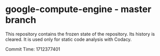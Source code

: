 # google-compute-engine - master branch

This repository contains the frozen state of the repository.
Its history is cleared. It is used only for static code
analysis with Codacy.

Commit Time: 1712377401